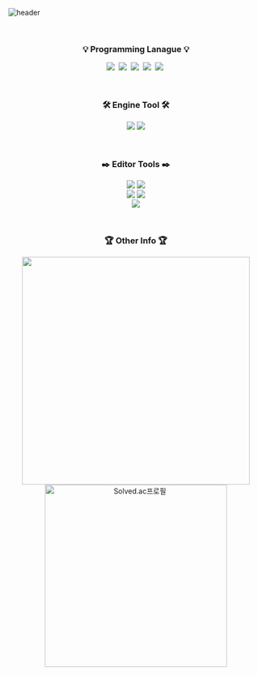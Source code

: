 ![header](https://capsule-render.vercel.app/api?type=slice&color=1e5878&height=150&section=header&text=UihwanLeee%20Github&fontSize=50&desc=To%20Be%20Best%20Game%20Developer&descSize=20&descAlign=80&descAlignY=70)

<br>

<h3 align = "center"> 💡 Programming Lanague 💡 </h3> 

<p align="center">
  <img src="https://img.shields.io/badge/Python-3766AB?style=flat-square&logo=Python&logoColor=white"/></a>&nbsp 
  <img src="https://img.shields.io/badge/C++-00599C?style=flat-square&logo=C%2B%2B&logoColor=white"/></a>&nbsp 
  <img src="https://img.shields.io/badge/C-A8B9CC?style=flat-square&logo=C&logoColor=white"/></a>&nbsp 
  <img src="https://img.shields.io/badge/C%23-9933CC?style=flat-square&logo=Csharp&logoColor=white"/></a>&nbsp 
  <img src="https://img.shields.io/badge/C-9933CC?style=flat-square&logo=C&logoColor=white"/></a>&nbsp 
</p>

<br>

<h3 align = "center"> 🛠 Engine Tool 🛠 </h3> 

<p align="center">
  <img src="https://img.shields.io/badge/Unreal Engine-0E1128?style=flat-square&logo=Unreal Engine&logoColor=white"/> 
  <img src="https://img.shields.io/badge/Unity-F5F5F5?style=flat-square&logo=Unity&logoColor=black"/></br>
</p>

<br>

<h3 align = "center"> ✒️ Editor Tools ✒️ </h3> 

<p align="center">
  <img src="https://img.shields.io/badge/Git-F05032?style=flat-square&logo=Git&logoColor=white"/> 
  <img src="https://img.shields.io/badge/GitHub-181717?style=flat-square&logo=GitHub&logoColor=white"/></br>
  <img src="https://img.shields.io/badge/Visual Studio-5C2D91?style=flat-square&logo=Visual Studio&logoColor=white"/>
  <img src="https://img.shields.io/badge/Visual Studio Code-007ACC?style=flat-square&logo=Visual Studio Code&logoColor=white"/></br>
  <img src="https://img.shields.io/badge/Adobe Photoshop-31A8FF?style=flat-square&logo=Adobe Photoshop&logoColor=white"/>
</p>

<br>

<h3 align = "center"> 🏆 Other Info 🏆 </h3> 
  
 <p align=center>
 <div align="center">
   <a href="https://github.com/anuraghazra/github-readme-stats" title="Go to Source">
      <img align="center" width=450 src="https://github-readme-stats.vercel.app/api?username=UihwanLee&show_icons=true&theme=prussian" />
    </a>
   <a href="https://solved.ac/luh5063014" title="Go to Source">
      <img align="center" width=360 src="http://mazassumnida.wtf/api/v2/generate_badge?boj=luh5063014" alt="Solved.ac프로필" />
    </a>
</div>
 </p>
 

<!--
**UihwanLee/UihwanLee** is a ✨ _special_ ✨ repository because its `README.md` (this file) appears on your GitHub profile.

Here are some ideas to get you started:

- 🔭 I’m currently working on ...
- 🌱 I’m currently learning ...
- 👯 I’m looking to collaborate on ...
- 🤔 I’m looking for help with ...
- 💬 Ask me about ...
- 📫 How to reach me: ...
- 😄 Pronouns: ...
- ⚡ Fun fact: ...
-->
